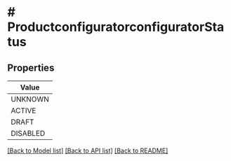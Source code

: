 # # ProductconfiguratorconfiguratorStatus


## Properties 



| Value |
------------ | 
UNKNOWN|&#39;UNKNOWN&#39;
ACTIVE|&#39;ACTIVE&#39;
DRAFT|&#39;DRAFT&#39;
DISABLED|&#39;DISABLED&#39;

[[Back to Model list]](../../README.md#models) [[Back to API list]](../../README.md#endpoints) [[Back to README]](../../README.md)


